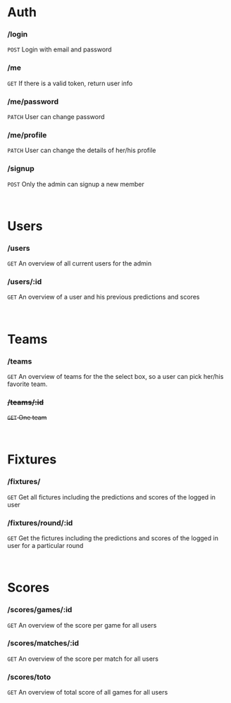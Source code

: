 # Auth

### /login

`POST` Login with email and password

### /me

`GET` If there is a valid token, return user info

### /me/password

`PATCH` User can change password

### /me/profile

`PATCH` User can change the details of her/his profile

### /signup

`POST` Only the admin can signup a new member

&nbsp;

# Users

### /users

`GET` An overview of all current users for the admin

### /users/:id

`GET` An overview of a user and his previous predictions and scores

&nbsp;

# Teams

### /teams

`GET` An overview of teams for the the select box, so a user can pick her/his favorite team.

### ~~/teams/:id~~

~~`GET` One team~~

&nbsp;

# Fixtures

### /fixtures/

`GET` Get all fictures including the predictions and scores of the logged in user

### /fixtures/round/:id

`GET` Get the fictures including the predictions and scores of the logged in user for a particular round

&nbsp;

# Scores

### /scores/games/:id

`GET` An overview of the score per game for all users

### /scores/matches/:id

`GET` An overview of the score per match for all users

### /scores/toto

`GET` An overview of total score of all games for all users
